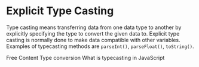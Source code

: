 # Explicit Type Casting

Type casting means transferring data from one data type to another by explicitly specifying the type to convert the given data to. Explicit type casting is normally done to make data compatible with other variables. Examples of typecasting methods are `parseInt()`, `parseFloat()`, `toString()`.

<ResourceGroupTitle>Free Content</ResourceGroupTitle>
<BadgeLink colorScheme='yellow' badgeText='Read' href='https://developer.mozilla.org/en-US/docs/Glossary/Type_Conversion'>Type conversion</BadgeLink>
<BadgeLink colorScheme='yellow' badgeText='Read' href='https://www.tutorialspoint.com/explain-typecasting-in-javascript'>What is typecasting in JavaScript</BadgeLink>
